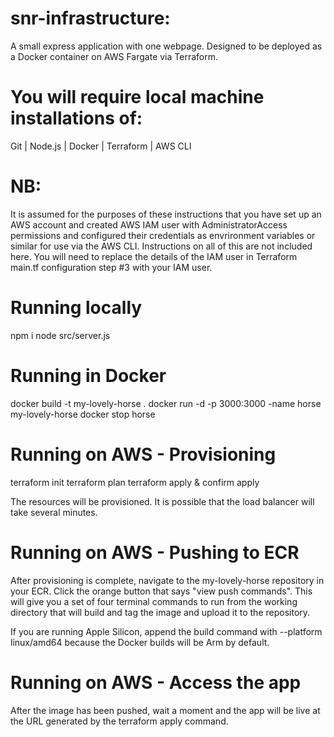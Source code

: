 # snr-infrastructure:
A small express application with one webpage.
Designed to be deployed as a Docker container on AWS Fargate via Terraform.

# You will require local machine installations of:
Git | Node.js | Docker | Terraform | AWS CLI

# NB:
 It is assumed for the purposes of these instructions that you have set up an AWS account and created AWS IAM user with AdministratorAccess permissions and configured their credentials as envrironment variables or similar for use via the AWS CLI. Instructions on all of this are not included here. You will need to replace the details of the IAM user in Terraform main.tf configuration step #3 with your IAM user.

# Running locally
npm i
node src/server.js

# Running in Docker
docker build -t my-lovely-horse .
docker run -d -p 3000:3000 -name horse my-lovely-horse
docker stop horse

# Running on AWS - Provisioning
terraform init
terraform plan
terraform apply & confirm apply

The resources will be provisioned. It is possible that the load balancer will take several minutes.

# Running on AWS - Pushing to ECR
After provisioning is complete, navigate to the my-lovely-horse repository in your ECR. Click the orange button that says "view push commands". This will give you a set of four terminal commands to run from the working directory that will build and tag the image and upload it to the repository.

If you are running Apple Silicon, append the build command with --platform linux/amd64 because the Docker builds will be Arm by default.

# Running on AWS - Access the app
After the image has been pushed, wait a moment and the app will be live at the URL generated by the terraform apply command.

